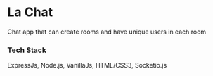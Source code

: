 <h1>La Chat</h1>

<p>Chat app that can create rooms and have unique users in each room</p>

<h3>Tech Stack</h3>
<p>ExpressJs, Node.js, VanillaJs, HTML/CSS3, Socketio.js <p>